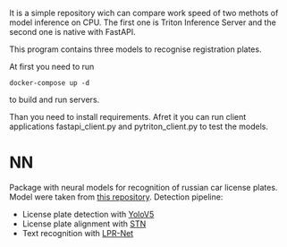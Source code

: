 It is a simple repository wich can compare work speed of two methots of model inference on CPU. The first one is Triton Inference Server and the second one is native with FastAPI.

This program contains three models to recognise registration plates.

At first you need to run
```
docker-compose up -d
```
to build and run servers.

Than you need to install requirements. Afret it you can run client applications fastapi_client.py and pytriton_client.py to test the models.

# NN
Package with neural models for recognition of russian car license plates. Model were taken from [this repository](https://github.com/EtokonE/License_Plate_Recognition).
Detection pipeline:
- License plate detection with [YoloV5](https://github.com/ultralytics/yolov5)
- License plate alignment with [STN](https://pytorch.org/tutorials//intermediate/spatial_transformer_tutorial.html)
- Text recognition with [LPR-Net](https://www.sciencedirect.com/science/article/abs/pii/S0167865518306998)


